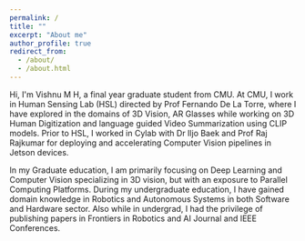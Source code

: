```yaml
---
permalink: /
title: ""
excerpt: "About me"
author_profile: true
redirect_from: 
  - /about/
  - /about.html
---
```


Hi, I'm Vishnu M H, a final year graduate student from CMU. At CMU, I work in Human Sensing Lab (HSL) directed by Prof Fernando De La Torre, where I have explored in the domains of 3D Vision, AR Glasses while working on 3D Human Digitization and language guided Video Summarization using CLIP models. Prior to HSL, I worked in Cylab with Dr Iljo Baek and Prof Raj Rajkumar for deploying and accelerating Computer Vision pipelines in Jetson devices.

In my Graduate education, I am primarily focusing on Deep Learning and Computer Vision specializing in 3D vision, but with an exposure to Parallel Computing Platforms. During my undergraduate education, I have gained domain knowledge in Robotics and Autonomous Systems in both Software and Hardware sector. Also while in undergrad, I had the privilege of publishing papers in Frontiers in Robotics and AI Journal and IEEE Conferences.



